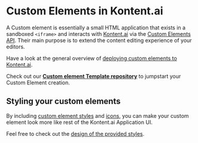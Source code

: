 # Custom Elements in Kontent.ai
A Custom element is essentially a small HTML application that exists in a sandboxed `<iframe>` and interacts with [Kontent.ai](https://kontent.ai/) via the [Custom Elements API](https://kontent.ai/learn/reference/custom-elements-js-api). Their main purpose is to extend the content editing experience of your editors. 

Have a look at the general overview of [deploying custom elements to Kontent.ai](https://kontent.ai/learn/tutorials/develop-apps/integrate/content-editing-extensions).


Check out our [**Custom element Template repository**](https://github.com/kontent-ai/custom-element-template-react) to jumpstart your Custom Element creation.


## Styling your custom elements

By including [custom element styles](../examples/custom-element-sample-css/styles.css) and [icons](../examples/custom-element-sample-css/kontent-ai-icons-v3.0.1.woff2), you can make your custom element look more like rest of the Kontent.ai Application UI.

Feel free to check out the [design of the provided styles](https://kontent-ai.github.io/examples/custom-element-sample-css/). 
